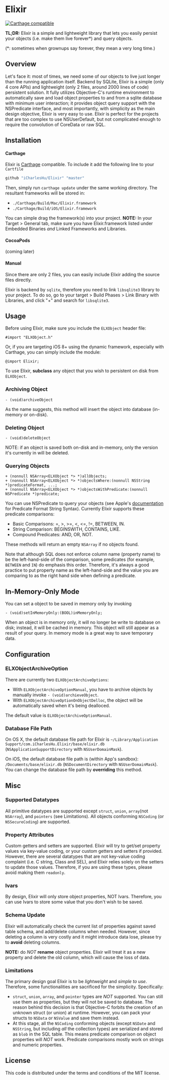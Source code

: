 # Elixir
[![Carthage compatible](https://img.shields.io/badge/Carthage-compatible-4BC51D.svg?style=flat)](https://github.com/Carthage/Carthage)

**TL;DR:** Elixir is a simple and lightweight library that lets you easily persist your objects (i.e. make them live forever*) and query objects.

(*: sometimes when grownups say forever, they mean a very long time.)

## Overview
Let's face it: most of times, we need some of our objects to live just longer than the running application itself. Backend by SQLite, Elixir is a simple (only 4 core APIs) and lightweight (only 2 files, around 2000 lines of code) persistent solution. It fully utilizes Objective-C's runtime environment to automatically save and load object properties to and from a sqlite database with minimum user interaction; it provides object query support with the NSPredicate interface, and most importantly, with simplicity as the main design objective, Elixir is very easy to use. Elixir is perfect for the projects that are too complex to use NSUserDefault, but not complicated enough to require the convolution of CoreData or raw SQL.

## Installation
#### Carthage
Elixir is [Carthage](https://github.com/Carthage/Carthage) compatible. To include it add the following line to your `Cartfile`
```bash
github "iCharlesHu/Elixir" "master"
```
Then, simply run `carthage update` under the same working directory. The resultant frameworks will be stored in:
- `./Carthage/Build/Mac/Elixir.framework`
- `./Carthage/Build/iOS/Elixir.framework`

You can simple drag the framework(s) into your project.
**NOTE:** In your Target > General tab, make sure you have Elixir.framework listed under Embedded Binaries *and* Linked Frameworks and Libraries.

#### CocoaPods
(coming later)

#### Manual
Since there are only 2 files, you can easily include Elixir adding the source files directly.

Elixir is backend by `sqlite`, therefore you need to link `libsqlite3` library to your project. To do so, go to your target > Build Phases > Link Binary with Libraries, and click "+" and search for `libsqlite3`.

## Usage
Before using Elixir, make sure you include the `ELXObject` header file:
```obj-c
#import "ELXObject.h"
```
Or, if you are targeting iOS 8+ using the dynamic framework, especially with Carthage, you can simply include the module:
```obj-c
@import Elixir;
```

To use Elixir, **subclass** any object that you wish to persistent on disk from `ELXObject`.

### Archiving Object
```obj-c
- (void)archiveObject
```
As the name suggests, this method will insert the object into database (in-memory or on-disk).

### Deleting Object
```obj-c
- (void)deleteObject
```
NOTE: if an object is saved both on-disk and in-memory, only the version it's currently in will be deleted.

### Querying Objects
```obj-c
+ (nonnull NSArray<ELXObject *> *)allObjects;
+ (nonnull NSArray<ELXObject *> *)objectsWhere:(nonnull NSString *)predicateFormat, ...;
+ (nonnull NSArray<ELXObject *> *)objectsWithPredicate:(nonnull NSPredicate *)predicate;
```
You can use NSPredicate to query your objects (see Apple's [documentation](https://developer.apple.com/library/ios/documentation/Cocoa/Conceptual/Predicates/Articles/pSyntax.html) for Predicate Format String Syntax). Currently Elixir supports these predicate comparisons:
- Basic Comparisons: =, >, >=, <, <=, !=, BETWEEN, IN.
- String Comparison: BEGINSWITH, CONTAINS, LIKE.
- Compound Predicates: AND, OR, NOT.

These methods will return an empty `NSArray` if no objects found.

Note that although SQL does not enforce column name (property name) to be the left-hand-side of the comparison, some predicates (for example, `BETWEEN` and `IN`) do emphasis this order. Therefore, it's always a good practice to put property name as the left-hand-side and the value you are comparing to as the right hand side when defining a predicate.

## In-Memory-Only Mode
You can set a object to be saved in memory only by invoking
```obj-c
- (void)setInMemoryOnly:(BOOL)inMemoryOnly;
```
When an object is in memory only, it will no longer be write to database on disk; instead, it will be cached in memory. This object will still appear as a result of your query. In memory mode is a great way to save temporary data.

## Configuration
### ELXObjectArchiveOption
There are currently two `ELXObjectArchiveOptions`:
- With `ELXObjectArchiveOptionManual`, you have to archive objects by manually invoke `- (void)archieveObject`.
- With `ELXObjectArchiveOptionOnObjectDelloc`, the object will be automatically saved when it's being dealloced.

The default value is `ELXObjectArchiveOptionManual`.

### Database File Path
On OS X, the default database file path for Elixir is `~/Library/Application Support/com.iCharlesHu.Elixir/base/elixir.db` (`NSApplicationSupportDirectory` with `NSUserDomainMask`).

On iOS, the default database file path is (within App's sandbox): `/Documents/base/elixir.db` (`NSDocumentDirectory` with `NSUserDomainMask`).
You can change the database file path by **overriding** this method.

## Misc
### Supported Datatypes
All primitive datatypes are supported except `struct`, `union`, `array`(not `NSArray`), and `pointers` (see Limitations). All objects conforming `NSCoding` (or `NSSecureCoding`) are supported.

### Property Attributes
Custom getters and setters are supported. Elixir will try to get/set property values via key-value coding, or your custom getters and setters if provided. However, there are several datatypes that are not key-value coding complaint (i.e. C string, Class and SEL), and Elixir relies solely on the setters to update those values. Therefore, if you are using these types, please avoid making them `readonly`.

### Ivars
By design, Elixir will only store object properties, NOT Ivars. Therefore, you can use Ivars to store some value that you don't wish to be saved.

### Schema Update
Elixir will automatically check the current list of properties against saved table schema, and add/delete columns when needed. However, since deleting a column is very costly and it might introduce data lose, please try to **avoid** deleting columns.


**NOTE:** do *NOT* **rename** object properties. Elixir will treat it as a new property and delete the old column, which will cause the loss of data.

### Limitations
The primary design goal Elixir is to be *lightweight* and *simple to use*. Therefore, some functionalities are sacrificed for the simplicity. Specifically:
- `struct`, `union`, `array`, and `pointer` types are *NOT* supported. You can still use them as properties, but they will not be saved to database. The reason behind this decision is that Objective-C forbits the creation of an unknown struct (or union) at runtime. However, you can pack your structs to `NSData` or `NSValue` and save them instead.
- At this stage, all the `NSCoding` conforming objects (except `NSDate` and `NSString`, but including *all* the collection types) are serialized and stored as `blob` in the SQL table. This means predicate comparison on object properties will *NOT* work. Predicate comparisons mostly work on strings and numeric properties.

## License
This code is distributed under the terms and conditions of the MIT license.